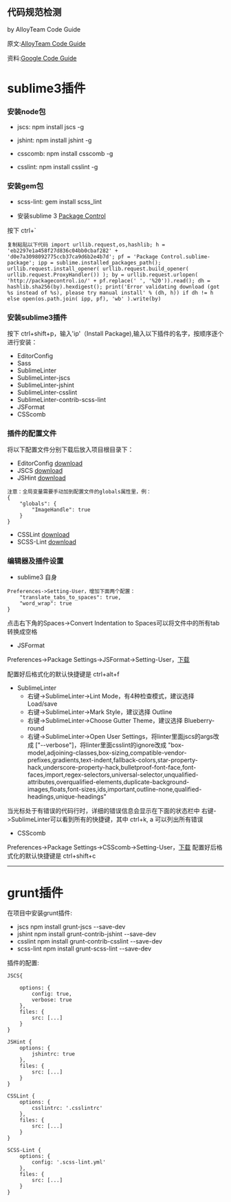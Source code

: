 代码规范检测
------
by AlloyTeam Code Guide

原文:[AlloyTeam Code Guide](http://alloyteam.github.io/CodeGuide/#check)

资料:[Google Code Guide](http://alloyteam.github.io/JX/doc/specification/google-javascript.xml)

# sublime3插件
### 安装node包
- jscs: npm install jscs -g

- jshint: npm install jshint -g

- csscomb: npm install csscomb -g

- csslint: npm install csslint -g

### 安装gem包
- scss-lint: gem install scss_lint

- 安装sublime 3 [Package Control](https://packagecontrol.io/installation#st3)

按下 ctrl+\`

```
复制粘贴以下代码 import urllib.request,os,hashlib; h = 'eb2297e1a458f27d836c04bb0cbaf282' + 'd0e7a3098092775ccb37ca9d6b2e4b7d'; pf = 'Package Control.sublime-package'; ipp = sublime.installed_packages_path(); urllib.request.install_opener( urllib.request.build_opener( urllib.request.ProxyHandler()) ); by = urllib.request.urlopen( 'http://packagecontrol.io/' + pf.replace(' ', '%20')).read(); dh = hashlib.sha256(by).hexdigest(); print('Error validating download (got %s instead of %s), please try manual install' % (dh, h)) if dh != h else open(os.path.join( ipp, pf), 'wb' ).write(by)
```

### 安装sublime3插件

按下 ctrl+shift+p，输入'ip'（Install Package),输入以下插件的名字，按顺序逐个进行安装：

- EditorConfig
- Sass
- SublimeLinter
- SublimeLinter-jscs
- SublimeLinter-jshint
- SublimeLinter-csslint
- SublimeLinter-contrib-scss-lint
- JSFormat
- CSScomb


### 插件的配置文件
将以下配置文件分别下载后放入项目根目录下：
- EditorConfig [download](http://alloyteam.github.io/CodeGuide/.editorconfig)
- JSCS [download](http://alloyteam.github.io/CodeGuide/.jscsrc)
- JSHint [download](http://alloyteam.github.io/CodeGuide/.jshintrc)

```
注意：全局变量需要手动加到配置文件的globals属性里，例：
{
    "globals": {
        "ImageHandle": true
    }
}
```

- CSSLint [download](http://alloyteam.github.io/CodeGuide/.csslintrc)
- SCSS-Lint [download](http://alloyteam.github.io/CodeGuide/.scss-lint.yml)


### 编辑器及插件设置

- sublime3 自身

```
Preferences->Setting-User，增加下面两个配置：
    "translate_tabs_to_spaces": true,
    "word_wrap": true
}
```

点击右下角的Spaces->Convert Indentation to Spaces可以将文件中的所有tab转换成空格

- JSFormat

Preferences->Package Settings->JSFormat->Setting-User，[下载](http://alloyteam.github.io/CodeGuide/jsformat_setting_user.json)

配置好后格式化的默认快捷键是 ctrl+alt+f

- SublimeLinter
    - 右键->SublimeLinter->Lint Mode，有4种检查模式，建议选择 Load/save
    - 右键->SublimeLinter->Mark Style，建议选择 Outline
    - 右键->SublimeLinter->Choose Gutter Theme，建议选择 Blueberry-round
    - 右键->SublimeLinter->Open User Settings，将linter里面jscs的args改成 ["--verbose"]，将linter里面csslint的ignore改成 "box-model,adjoining-classes,box-sizing,compatible-vendor-prefixes,gradients,text-indent,fallback-colors,star-property-hack,underscore-property-hack,bulletproof-font-face,font-faces,import,regex-selectors,universal-selector,unqualified-attributes,overqualified-elements,duplicate-background-images,floats,font-sizes,ids,important,outline-none,qualified-headings,unique-headings"

当光标处于有错误的代码行时，详细的错误信息会显示在下面的状态栏中
右键->SublimeLinter可以看到所有的快捷键，其中 ctrl+k, a 可以列出所有错误

- CSScomb

Preferences->Package Settings->CSScomb->Setting-User，[下载](http://alloyteam.github.io/CodeGuide/csscomb_setting_user.json)
配置好后格式化的默认快捷键是 ctrl+shift+c

------

# grunt插件
在项目中安装grunt插件:
- jscs npm install grunt-jscs --save-dev
- jshint npm install grunt-contrib-jshint --save-dev
- csslint npm install grunt-contrib-csslint --save-dev
- scss-lint npm install grunt-scss-lint --save-dev

插件的配置:

```
JSCS{

    options: {
        config: true,
        verbose: true
    },
    files: {
        src: [...]
    }
}

JSHint {
    options: {
        jshintrc: true
    },
    files: {
        src: [...]
    }
}

CSSLint {
    options: {
        csslintrc: '.csslintrc'
    },
    files: {
        src: [...]
    }
}

SCSS-Lint {
    options: {
        config: '.scss-lint.yml'
    },
    files: {
        src: [...]
    }
}
```
